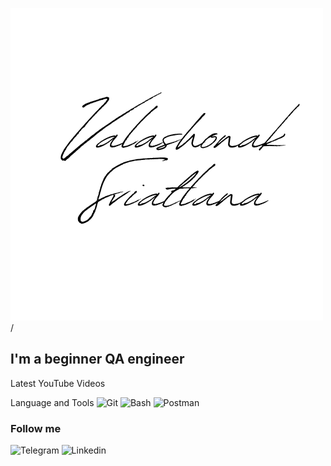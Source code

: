 ![Header](https://github.com/vsi1991/vsi1991/blob/main/assets/SVIATLANA%20VALASHONAK.png)/

## I'm a beginner QA engineer 

Latest YouTube Videos

Language and Tools
![Git](https://img.shields.io/badge/Git-black?style-for-the-badge)
![Bash](https://img.shields.io/badge/Bash-black?style-for-the-badge)
![Postman](https://img.shields.io/badge/Postman-black?style-for-the-badge)

### Follow me
![Telegram](https://img.shields.io/badge/Telegram-blue?style-for-the-badge)
![Linkedin](https://img.shields.io/badge/Linkedin-blue?style-for-the-badge)

